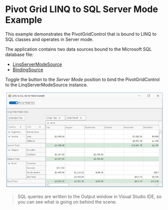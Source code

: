 # Pivot Grid LINQ to SQL Server Mode Example

This example demonstrates the PivotGridControl that is bound to LINQ to SQL classes and operates in Server mode.

The application contains two data sources bound to the Microsoft SQL database file:

* [LinqServerModeSource](https://docs.devexpress.com/CoreLibraries/DevExpress.Data.Linq.LinqServerModeSource)
* [BindingSource](https://docs.microsoft.com/en-us/dotnet/api/system.windows.forms.bindingsource)

Toggle the button to the _Server Mode_ position to bind the PivotGridControl to the LinqServerModeSource instance.

![screenshot](/images/screenshot.png)

> SQL queries are written to the Output window in Visual Studio IDE, so you can see what is going on behind the scene.
